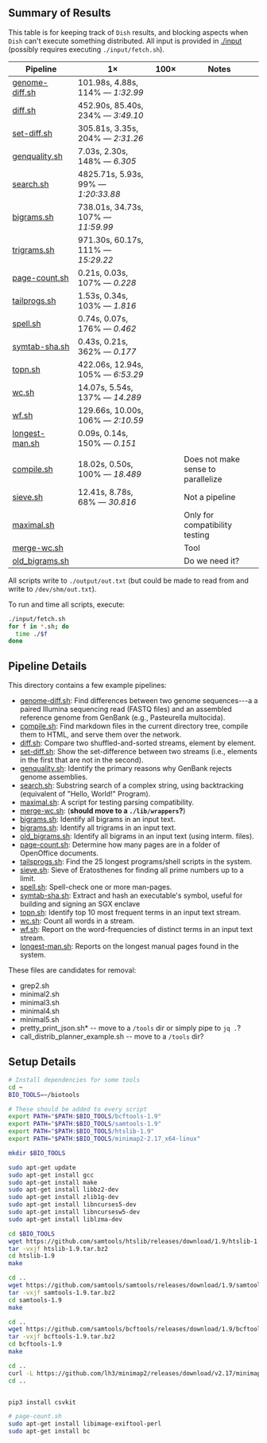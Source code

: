 ## Summary of Results

This table is for keeping track of `Dish` results, and blocking aspects when `Dish` can't execute something distributed. All input is provided in [./input](./input) (possibly requires executing `./input/fetch.sh`). 

| Pipeline                         | 1×                                  | 100×    | Notes                                         |
| -------------------------------- | ----------------------------------- | ------- | --------------------------------------------- |
| [genome-diff.sh](genome-diff.sh) | 101.98s, 4.88s, 114% — _1:32.99_    |         |                                               |
| [diff.sh](diff.sh)               | 452.90s, 85.40s, 234% — _3:49.10_   |         |                                               |
| [set-diff.sh](set-diff.sh)       | 305.81s, 3.35s, 204% — _2:31.26_    |         |                                               |
| [genquality.sh](genquality.sh)   | 7.03s, 2.30s, 148% — _6.305_        |         |                                               |
| [search.sh](search.sh)           | 4825.71s, 5.93s, 99% — _1:20:33.88_ |         |                                               |
| [bigrams.sh](bigrams.sh)         | 738.01s, 34.73s, 107% — _11:59.99_  |         |                                               |
| [trigrams.sh](trigrams.sh)       | 971.30s, 60.17s, 111% — _15:29.22_  |         |                                               |
| [page-count.sh](page-count.sh)   | 0.21s, 0.03s, 107% — _0.228_        |         |                                               |
| [tailprogs.sh](tailprogs.sh)     | 1.53s, 0.34s, 103% — _1.816_        |         |                                               |
| [spell.sh](spell.sh)             | 0.74s, 0.07s, 176% — _0.462_        |         |                                               |
| [symtab-sha.sh](symtab-sha.sh)   | 0.43s, 0.21s, 362% — _0.177_        |         |                                               |
| [topn.sh](topn.sh)               | 422.06s, 12.94s, 105% — _6:53.29_   |         |                                               |
| [wc.sh](wc.sh)                   | 14.07s, 5.54s, 137% — _14.289_      |         |                                               |
| [wf.sh](wf.sh)                   | 129.66s, 10.00s, 106% — _2:10.59_   |         |                                               |
| [longest-man.sh](longest-man.sh) | 0.09s, 0.14s, 150% — _0.151_        |         |                                               |
|                                  |                                     |         |                                               |
| [compile.sh](compile.sh)         | 18.02s, 0.50s, 100% — _18.489_      |         | Does not make sense to parallelize            |
| [sieve.sh](sieve.sh)             | 12.41s, 8.78s, 68% — _30.816_       |         | Not a pipeline                                |
| [maximal.sh](maximal.sh)         |                                     |         | Only for compatibility testing                |
| [merge-wc.sh](merge-wc.sh)       |                                     |         | Tool                                          |
| [old_bigrams.sh](old_bigrams.sh) |                                     |         | Do we need it?                                |

All scripts write to `./output/out.txt` (but could be made to read from and write to `/dev/shm/out.txt`).

To run and time all scripts, execute:

```sh
./input/fetch.sh
for f in *.sh; do
  time ./$f
done
```

## Pipeline Details

This directory contains a few example pipelines:

* [genome-diff.sh](genome-diff.sh): Find differences between two genome sequences---a a paired Illumina sequencing read  (FASTQ files)  and an  assembled  reference genome  from GenBank  (e.g., Pasteurella multocida).
* [compile.sh](compile.sh): Find markdown files  in the current directory tree, compile  them to HTML, and serve them over the network.
* [diff.sh](diff.sh): Compare two shuffled-and-sorted streams, element by element.
* [set-diff.sh](set-diff.sh): Show the set-difference between two streams (i.e., elements in the first that are not in the second).
* [genquality.sh](genquality.sh): Identify the primary reasons why GenBank rejects genome assemblies.
* [search.sh](search.sh): Substring search of a complex string, using backtracking (equivalent of "Hello, World!" Program).
* [maximal.sh](maximal.sh): A script for testing parsing compatibility.
* [merge-wc.sh](merge-wc.sh): (**should move to a `./lib/wrappers`?**)
* [bigrams.sh](bigrams.sh): Identify all bigrams in an input text.
* [bigrams.sh](bigrams.sh): Identify all trigrams in an input text.
* [old_bigrams.sh](old_bigrams.sh): Identify all bigrams in an input text (using interm. files).
* [page-count.sh](page-count.sh): Determine how many pages are in a folder of OpenOffice documents.
* [tailsprogs.sh](tailsprogs.sh): Find the 25 longest programs/shell scripts in the system.
* [sieve.sh](sieve.sh): Sieve of Eratosthenes for finding all prime numbers up to a limit.
* [spell.sh](spell.sh): Spell-check one or more man-pages.
* [symtab-sha.sh](symtab-sha.sh): Extract and hash an executable's symbol, useful for building and signing an SGX enclave
* [topn.sh](topn.sh): Identify top 10 most frequent terms in an input text stream.
* [wc.sh](wc.sh): Count all words in a stream.
* [wf.sh](wf.sh): Report on the word-frequencies of distinct terms in an input text stream.
* [longest-man.sh](longest-man.sh): Reports on the longest manual pages found in the system.

These files are candidates for removal:

* grep2.sh 
* minimal2.sh
* minimal3.sh
* minimal4.sh
* minimal5.sh
* pretty_print_json.sh* -- move to a `/tools` dir or simply pipe to `jq .`?
* call_distrib_planner_example.sh -- move to a `/tools` dir?

## Setup Details

```sh
# Install dependencies for some tools
cd ~
BIO_TOOLS=~/biotools

# These should be added to every script
export PATH="$PATH:$BIO_TOOLS/bcftools-1.9"
export PATH="$PATH:$BIO_TOOLS/samtools-1.9"
export PATH="$PATH:$BIO_TOOLS/htslib-1.9"
export PATH="$PATH:$BIO_TOOLS/minimap2-2.17_x64-linux"

mkdir $BIO_TOOLS

sudo apt-get update
sudo apt-get install gcc
sudo apt-get install make
sudo apt-get install libbz2-dev
sudo apt-get install zlib1g-dev
sudo apt-get install libncurses5-dev 
sudo apt-get install libncursesw5-dev
sudo apt-get install liblzma-dev

cd $BIO_TOOLS
wget https://github.com/samtools/htslib/releases/download/1.9/htslib-1.9.tar.bz2
tar -vxjf htslib-1.9.tar.bz2
cd htslib-1.9
make

cd ..
wget https://github.com/samtools/samtools/releases/download/1.9/samtools-1.9.tar.bz2
tar -vxjf samtools-1.9.tar.bz2
cd samtools-1.9
make

cd ..
wget https://github.com/samtools/bcftools/releases/download/1.9/bcftools-1.9.tar.bz2
tar -vxjf bcftools-1.9.tar.bz2
cd bcftools-1.9
make

cd ..
curl -L https://github.com/lh3/minimap2/releases/download/v2.17/minimap2-2.17_x64-linux.tar.bz2 | tar -jxvf - 
cd ..


pip3 install csvkit

# page-count.sh
sudo apt-get install libimage-exiftool-perl
sudo apt-get install bc
```
